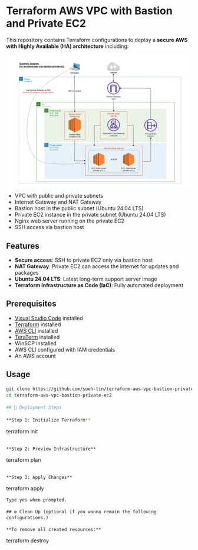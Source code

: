 # Terraform AWS VPC with Bastion and Private EC2

This repository contains Terraform configurations to deploy a **secure AWS with Highly Available (HA) architecture** including:

![output](photo/terraform-aws-vpc-bastion-private-ec2.png)

- VPC with public and private subnets
- Internet Gateway and NAT Gateway
- Bastion host in the public subnet (Ubuntu 24.04 LTS)
- Private EC2 instance in the private subnet (Ubuntu 24.04 LTS)
- Nginx web server running on the private EC2
- SSH access via bastion host

## Features
- **Secure access**: SSH to private EC2 only via bastion host
- **NAT Gateway**: Private EC2 can access the internet for updates and packages
- **Ubuntu 24.04 LTS**: Latest long-term support server image
- **Terraform Infrastructure as Code (IaC)**: Fully automated deployment

## Prerequisites
- [Visual Studio Code](https://youtu.be/AJ55GBoixSU) installed
- [Terraform](https://youtu.be/12p3s0gtN_U) installed
- [AWS CLI](https://youtu.be/A1wZ3DeKX8g) installed
- [TeraTerm](https://youtu.be/CyiuLCB2SBU) installed
- WinSCP installed
- AWS CLI configured with IAM credentials
- An AWS account

## Usage
```bash
git clone https://github.com/soeh-tin/terraform-aws-vpc-bastion-private-ec2.git
cd terraform-aws-vpc-bastion-private-ec2

## 🚀 Deployment Steps

**Step 1: Initialize Terraform**

```
terraform init
```

**Step 2: Preview Infrastructure**

```
terraform plan
```

**Step 3: Apply Changes**

```
terraform apply
```
Type yes when prompted.

## ⚙️ Clean Up (optional if you wanna remain the following configurations.)

**To remove all created resources:**

```
terraform destroy
```